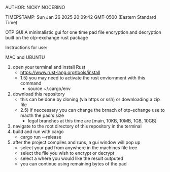 AUTHOR: NICKY NOCERINO

TIMEPSTAMP: Sun Jan 26 2025 20:09:42 GMT-0500 (Eastern Standard Time)

OTP GUI
A minimalistic gui for one time pad file encryption and decryption
built on the otp-exchange rust package

Instructions for use:

MAC and UBUNTU

1) open your terminal and install Rust
   - https://www.rust-lang.org/tools/install
   - 1.5) you may need to activate the rust enviornment with this command
       - source ~/.cargo/env
2) download this repository
   - this can be done by cloning (via https or ssh) or downloading a zip file
   - 2.5) if neccessary you can change the brnach of otp-echange use to macth the
     pad's size
       - legal branches at this time are [main, 10KB, 10MB, 1GB, 10GB]
3) navigate to the root directory of this repository in the terminal
4) build and run with cargo
   - cargo run --release
5) after the project compiles and runs, a gui window will pop up
   - select your pad from anywhere in the machines file tree
   - select the file you wish to encrypt or decrypt
   - select a where you would like the result outputed
   - you can continue using remaining bytes of the pad
